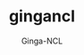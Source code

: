 ---
layout: project

permalink: /projetos/gingancl/

title: gingancl
subtitle: "Ginga-NCL"

duration: 2009 - 2016

excerpt: "Ginga-NCL is the Ginga subsystem in charge of the presentation of <a href=\"http://ncl.org.br/\">NCL</a> documents and was developed at PUC-Rio. It defines a presentation environment for declarative applications written in NCL. NCL is an XML application language that provides support for specifying spatio-temporal synchronization among media objects, media content and presentation alternatives, exhibition on multiple devices, and live producing of interactive non-linear programs."

categories: 
 - projects
 - tools
 
tags:
  - multimedia
  - ginga
  - ncl
  - telemidia
  - gingancl
  - puc-rio
  - digital tv 
  - middleware
---